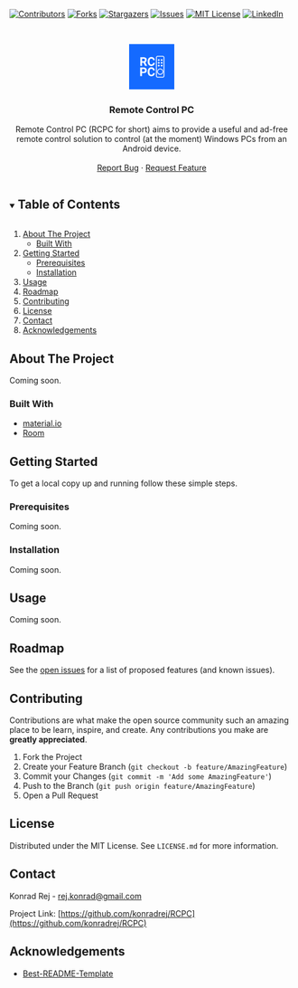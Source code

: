 <!-- PROJECT SHIELDS -->
<!--
*** I'm using markdown "reference style" links for readability.
*** Reference links are enclosed in brackets [ ] instead of parentheses ( ).
*** See the bottom of this document for the declaration of the reference variables
*** for contributors-url, forks-url, etc. This is an optional, concise syntax you may use.
*** https://www.markdownguide.org/basic-syntax/#reference-style-links
-->
[![Contributors][contributors-shield]][contributors-url]
[![Forks][forks-shield]][forks-url]
[![Stargazers][stars-shield]][stars-url]
[![Issues][issues-shield]][issues-url]
[![MIT License][license-shield]][license-url]
[![LinkedIn][linkedin-shield]][linkedin-url]



<!-- PROJECT LOGO -->
<br />
<p align="center">
  <a href="https://github.com/konradrej/RCPC">
    <img src="images/logo.png" alt="Logo" width="80" height="80">
  </a>

  <h3 align="center">Remote Control PC</h3>

  <p align="center">
    Remote Control PC (RCPC for short) aims to provide a useful and ad-free remote control solution to control (at the moment) Windows PCs from an Android device.
    <br />
    <br />
    <a href="https://github.com/konradrej/RCPC/issues">Report Bug</a>
    ·
    <a href="https://github.com/konradrej/RCPC/issues">Request Feature</a>
  </p>
</p>



<!-- TABLE OF CONTENTS -->
<details open="open">
  <summary><h2 style="display: inline-block">Table of Contents</h2></summary>
  <ol>
    <li>
      <a href="#about-the-project">About The Project</a>
      <ul>
        <li><a href="#built-with">Built With</a></li>
      </ul>
    </li>
    <li>
      <a href="#getting-started">Getting Started</a>
      <ul>
        <li><a href="#prerequisites">Prerequisites</a></li>
        <li><a href="#installation">Installation</a></li>
      </ul>
    </li>
    <li><a href="#usage">Usage</a></li>
    <li><a href="#roadmap">Roadmap</a></li>
    <li><a href="#contributing">Contributing</a></li>
    <li><a href="#license">License</a></li>
    <li><a href="#contact">Contact</a></li>
    <li><a href="#acknowledgements">Acknowledgements</a></li>
  </ol>
</details>



<!-- ABOUT THE PROJECT -->
## About The Project

Coming soon.


### Built With

* [material.io](https://material.io/)
* [Room](https://developer.android.com/jetpack/androidx/releases/room)



<!-- GETTING STARTED -->
## Getting Started

To get a local copy up and running follow these simple steps.

### Prerequisites

Coming soon.

### Installation

Coming soon.



<!-- USAGE EXAMPLES -->
## Usage

Coming soon.



<!-- ROADMAP -->
## Roadmap

See the [open issues](https://github.com/konradrej/RCPC/issues) for a list of proposed features (and known issues).



<!-- CONTRIBUTING -->
## Contributing

Contributions are what make the open source community such an amazing place to be learn, inspire, and create. Any contributions you make are **greatly appreciated**.

1. Fork the Project
2. Create your Feature Branch (`git checkout -b feature/AmazingFeature`)
3. Commit your Changes (`git commit -m 'Add some AmazingFeature'`)
4. Push to the Branch (`git push origin feature/AmazingFeature`)
5. Open a Pull Request



<!-- LICENSE -->
## License

Distributed under the MIT License. See `LICENSE.md` for more information.



<!-- CONTACT -->
## Contact

Konrad Rej - rej.konrad@gmail.com

Project Link: [https://github.com/konradrej/RCPC](https://github.com/konradrej/RCPC)



<!-- ACKNOWLEDGEMENTS -->
## Acknowledgements

* [Best-README-Template](https://github.com/othneildrew/Best-README-Template)





<!-- MARKDOWN LINKS & IMAGES -->
<!-- https://www.markdownguide.org/basic-syntax/#reference-style-links -->
[contributors-shield]: https://img.shields.io/github/contributors/konradrej/RCPC.svg?style=for-the-badge
[contributors-url]: https://github.com/konradrej/RCPC/graphs/contributors
[forks-shield]: https://img.shields.io/github/forks/konradrej/RCPC.svg?style=for-the-badge
[forks-url]: https://github.com/konradrej/RCPC/network/members
[stars-shield]: https://img.shields.io/github/stars/konradrej/RCPC.svg?style=for-the-badge
[stars-url]: https://github.com/konradrej/RCPC/stargazers
[issues-shield]: https://img.shields.io/github/issues/konradrej/RCPC.svg?style=for-the-badge
[issues-url]: https://github.com/konradrej/RCPC/issues
[license-shield]: https://img.shields.io/github/license/konradrej/RCPC.svg?style=for-the-badge
[license-url]: https://github.com/konradrej/RCPC/blob/master/LICENSE.md
[linkedin-shield]: https://img.shields.io/badge/-LinkedIn-black.svg?style=for-the-badge&logo=linkedin&colorB=555
[linkedin-url]: https://www.linkedin.com/in/konrad-rej/

